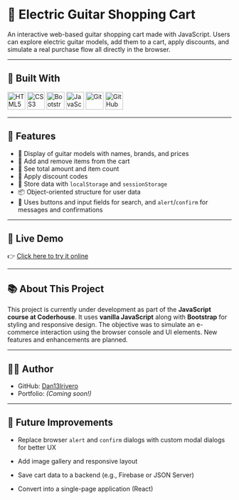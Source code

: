 # 🎸 Electric Guitar Shopping Cart

An interactive web-based guitar shopping cart made with JavaScript. Users can explore electric guitar models, add them to a cart, apply discounts, and simulate a real purchase flow all directly in the browser.


---

## 🧰 Built With

<p align="left">
  <img src="https://cdn.jsdelivr.net/gh/devicons/devicon/icons/html5/html5-original.svg" alt="HTML5" width="40" height="40"/>
  <img src="https://cdn.jsdelivr.net/gh/devicons/devicon/icons/css3/css3-original.svg" alt="CSS3" width="40" height="40"/>
  <img src="https://cdn.jsdelivr.net/gh/devicons/devicon/icons/bootstrap/bootstrap-plain.svg" alt="Bootstrap" width="40" height="40"/>
  <img src="https://cdn.jsdelivr.net/gh/devicons/devicon/icons/javascript/javascript-original.svg" alt="JavaScript" width="40" height="40"/>
  <img src="https://cdn.jsdelivr.net/gh/devicons/devicon/icons/git/git-original.svg" alt="Git" width="40" height="40"/>
  <img src="https://cdn.jsdelivr.net/gh/devicons/devicon/icons/github/github-original.svg" alt="GitHub" width="40" height="40"/>
</p>

---

## 🧠 Features

- 🎸 Display of guitar models with names, brands, and prices  
- 🛒 Add and remove items from the cart  
- 🧾 See total amount and item count  
- 🧮 Apply discount codes  
- 💾 Store data with `localStorage` and `sessionStorage`  
- 📦 Object-oriented structure for user data  
- 💬 Uses buttons and input fields for search, and `alert`/`confirm` for messages and confirmations

---


## 🚀 Live Demo

👉 [Click here to try it online](https://dan13lrivero.github.io/proyecto-coder-js/)

---

## 📚 About This Project

This project is currently under development as part of the **JavaScript course at Coderhouse**. It uses **vanilla JavaScript** along with **Bootstrap** for styling and responsive design. The objective was to simulate an e-commerce interaction using the browser console and UI elements. New features and enhancements are planned.


---

## 👨‍💻 Author

- GitHub: [Dan13lrivero](https://github.com/Dan13lrivero)
- Portfolio: *(Coming soon!)*

---

## 📌 Future Improvements

- Replace browser `alert` and `confirm` dialogs with custom modal dialogs for better UX

- Add image gallery and responsive layout  
- Save cart data to a backend (e.g., Firebase or JSON Server)  
- Convert into a single-page application (React)  
